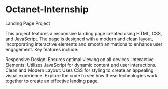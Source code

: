 # Octanet-Internship

Landing Page Project

This project features a responsive landing page created using HTML, CSS, and JavaScript. The page is designed with a modern and clean layout, incorporating interactive elements and smooth animations to enhance user engagement. Key features include:

Responsive Design: Ensures optimal viewing on all devices.
Interactive Elements: Utilizes JavaScript for dynamic content and user interactions.
Clean and Modern Layout: Uses CSS for styling to create an appealing visual experience.
Explore the code to see how these technologies work together to create an effective landing page.
